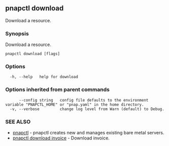 ## pnapctl download

Download a resource.

### Synopsis

Download a resource.

```
pnapctl download [flags]
```

### Options

```
  -h, --help   help for download
```

### Options inherited from parent commands

```
      --config string   config file defaults to the environment variable "PNAPCTL_HOME" or "pnap.yaml" in the home directory.
  -v, --verbose         change log level from Warn (default) to Debug.
```

### SEE ALSO

* [pnapctl](pnapctl.md)	 - pnapctl creates new and manages existing bare metal servers.
* [pnapctl download invoice](pnapctl_download_invoice.md)	 - Download invoice.

